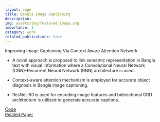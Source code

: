 ```yaml
---
layout: page
title: Bangla Image Captioning
description: 
img: assets/img/featured_image.png
importance: 1
category: work
related_publications: true
---
```


Improving Image Captioning Via Context Aware Attention Network

- A novel approach is proposed to link semantic representation in Bangla text with visual information where a Convolutional Neural Network (CNN)-Recurrent Neural Network (RNN) architecture is used.

- Context-aware attention mechanism is employed for accurate object diagnosis in Bangla image captioning.

- ResNet-50 is used for encoding image features and bidirectional GRU architecture is utilized to generate accurate captions.

[Code](https://github.com/ahatesham02/Bangla-Image-Captioning)      
[Related Paper](https://www.sciencedirect.com/science/article/pii/S2405844024123031)
